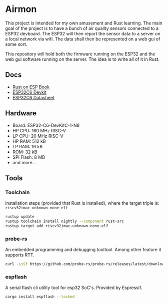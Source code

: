# Airmon #
This project is intended for my own amusement and Rust learning. The main goal of the project is to have a bunch of air quality sensors connected to a ESP32 devboard. The ESP32 will then report the sensor data to a server on a local network via wifi. The data shall then be represented on a web gui of some sort.

This repository will hold both the firmware running on the ESP32 and the web gui software running on the server. The idea is to write all of it in Rust.

## Docs ##
* [Rust on ESP Book](https://docs.espressif.com/projects/rust/book/)
* [ESP32C6 Devkit](https://docs.espressif.com/projects/esp-dev-kits/en/latest/esp32c6/esp32-c6-devkitc-1/index.html)
* [ESP32C6 Datasheet](https://documentation.espressif.com/esp32-c6_datasheet_en.pdf)

## Hardware ##
* Board:  ESP32-C6-DevKitC-1-N8
* HP CPU:    160 MHz RISC-V
* LP CPU:    20  MHz RISC-V
* HP RAM:    512 kB
* LP RAM:    16 kB
* ROM:       32 kB
* SPI Flash: 8 MB
* and more...

## Tools ##

### Toolchain ###
Installation steps (provided that Rust is installed), where the target triple is: `riscv32imac-unknown-none-elf`
```bash
rustup update
rustup toolchain install nightly --component rust-src
rustup target add riscv32imac-unknown-none-elf
```

### probe-rs ###
An embedded programming and debugging tooltool. Among other feature it supports RTT.
```bash
curl -LsSf https://github.com/probe-rs/probe-rs/releases/latest/download/probe-rs-tools-installer.sh | sh
```

### espflash ###
A serial flash cli utility tool for esp32 SoC's. Provided by Espressif.
```bash
cargo install espflash --locked
```

